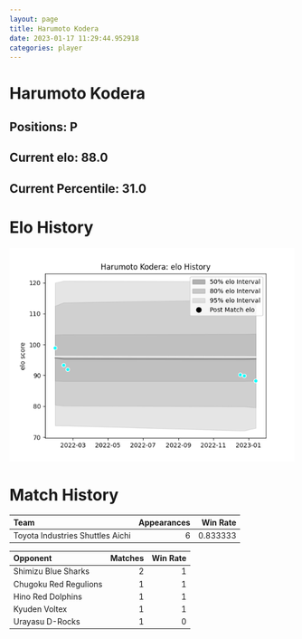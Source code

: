 ```yaml
---  
layout: page  
title: Harumoto Kodera  
date: 2023-01-17 11:29:44.952918  
categories: player  
---
```

# Harumoto Kodera

## Positions: P

## Current elo: 88.0

## Current Percentile: 31.0

# Elo History


![elo history](history_HarumotoKodera.png)
# Match History


| Team                             |   Appearances |   Win Rate |
|:---------------------------------|--------------:|-----------:|
| Toyota Industries Shuttles Aichi |             6 |   0.833333 |

| Opponent              |   Matches |   Win Rate |
|:----------------------|----------:|-----------:|
| Shimizu Blue Sharks   |         2 |          1 |
| Chugoku Red Regulions |         1 |          1 |
| Hino Red Dolphins     |         1 |          1 |
| Kyuden Voltex         |         1 |          1 |
| Urayasu D-Rocks       |         1 |          0 |
